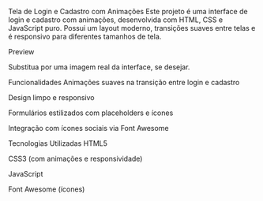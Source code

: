 Tela de Login e Cadastro com Animações
Este projeto é uma interface de login e cadastro com animações, desenvolvida com HTML, CSS e JavaScript puro. Possui um layout moderno, transições suaves entre telas e é responsivo para diferentes tamanhos de tela.

Preview

Substitua por uma imagem real da interface, se desejar.

Funcionalidades
Animações suaves na transição entre login e cadastro

Design limpo e responsivo

Formulários estilizados com placeholders e ícones

Integração com ícones sociais via Font Awesome

Tecnologias Utilizadas
HTML5

CSS3 (com animações e responsividade)

JavaScript

Font Awesome (ícones)
